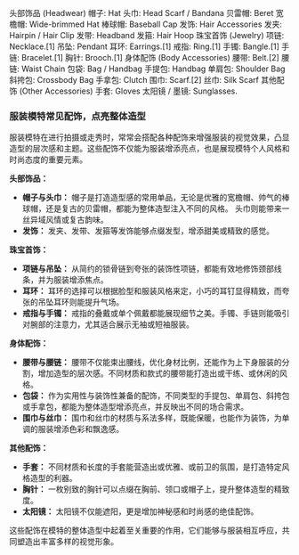 头部饰品 (Headwear)
帽子: Hat
头巾: Head Scarf / Bandana
贝雷帽: Beret
宽檐帽: Wide-brimmed Hat
棒球帽: Baseball Cap
发饰: Hair Accessories
发夹: Hairpin / Hair Clip
发带: Headband
发箍: Hair Hoop
珠宝首饰 (Jewelry)
项链: Necklace.[1]
吊坠: Pendant
耳环: Earrings.[1]
戒指: Ring.[1]
手镯: Bangle.[1]
手链: Bracelet.[1]
胸针: Brooch.[1]
身体配饰 (Body Accessories)
腰带: Belt.[2]
腰链: Waist Chain
包袋: Bag / Handbag
手提包: Handbag
单肩包: Shoulder Bag
斜挎包: Crossbody Bag
手拿包: Clutch
围巾: Scarf.[2]
丝巾: Silk Scarf
其他配饰 (Other Accessories)
手套: Gloves
太阳镜 / 墨镜: Sunglasses.


### 服装模特常见配饰，点亮整体造型

服装模特在进行拍摄或走秀时，常常会搭配各种配饰来增强服装的视觉效果，凸显造型的层次感和主题。这些配饰不仅能为服装增添亮点，也是展现模特个人风格和时尚态度的重要元素。

**头部饰品：**

*   **帽子与头巾：** 帽子是打造造型感的常用单品，无论是优雅的宽檐帽、帅气的棒球帽，还是复古的贝雷帽，都能为整体造型注入不同的风格。 头巾则能带来一丝异域风情或复古韵味。
*   **发饰：** 发夹、发带、发箍等发饰能够点缀发型，增添甜美或精致的感觉。

**珠宝首饰：**

*   **项链与吊坠：** 从简约的锁骨链到夸张的装饰性项链，都能有效地修饰颈部线条，并为服装增添焦点。
*   **耳环：** 耳环的选择可以根据脸型和服装风格来定，小巧的耳钉显得精致，而夸张的吊坠耳环则能提升气场。
*   **戒指与手镯：** 戒指的叠戴或单个佩戴都能展现细节之美。手镯、手链则能吸引对腕部的注意力，尤其适合展示无袖或短袖服装。

**身体配饰：**

*   **腰带与腰链：** 腰带不仅能束出腰线，优化身材比例，还能作为上下身服装的分割，增加造型的层次感。不同材质和款式的腰带能打造出或干练、或休闲的风格。
*   **包袋：** 作为实用性与装饰性兼备的配饰，不同类型的手提包、单肩包、斜挎包或手拿包，都能为整体造型增添亮点，并反映出不同的场合需求。
*   **围巾与丝巾：** 围巾和丝巾的材质与系法多样，既能保暖，也能作为装饰，为单调的服装增添色彩和飘逸感。

**其他配饰：**

*   **手套：** 不同材质和长度的手套能营造出或优雅、或前卫的氛围，是打造特定风格造型的利器。
*   **胸针：** 一枚别致的胸针可以点缀在胸前、领口或帽子上，提升整体造型的精致度。
*   **太阳镜：** 太阳镜不仅能遮阳，更是增加神秘感和时尚感的绝佳配饰。

这些配饰在模特的整体造型中起着至关重要的作用，它们能够与服装相互呼应，共同塑造出丰富多样的视觉形象。

